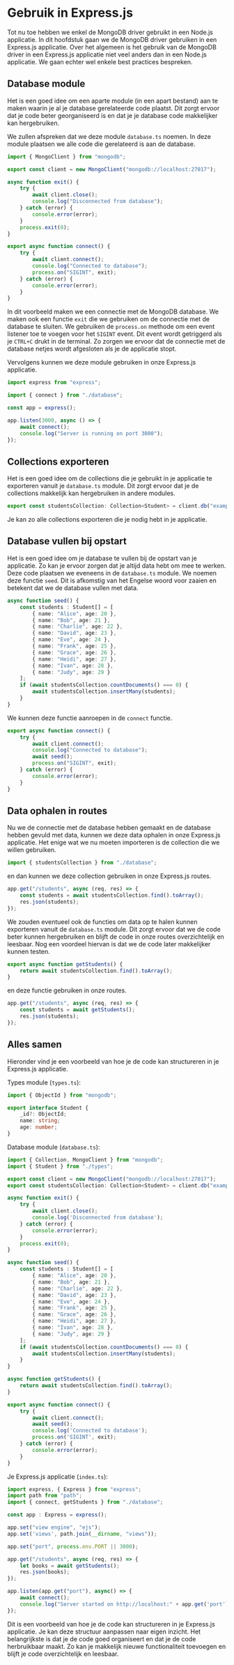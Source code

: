 # Gebruik in Express.js

Tot nu toe hebben we enkel de MongoDB driver gebruikt in een Node.js applicatie. In dit hoofdstuk gaan we de MongoDB driver gebruiken in een Express.js applicatie. Over het algemeen is het gebruik van de MongoDB driver in een Express.js applicatie niet veel anders dan in een Node.js applicatie. We gaan echter wel enkele best practices bespreken.

## Database module

Het is een goed idee om een aparte module (in een apart bestand) aan te maken waarin je al je database gerelateerde code plaatst. Dit zorgt ervoor dat je code beter georganiseerd is en dat je je database code makkelijker kan hergebruiken. 

We zullen afspreken dat we deze module `database.ts` noemen. In deze module plaatsen we alle code die gerelateerd is aan de database. 

```typescript
import { MongoClient } from "mongodb";

export const client = new MongoClient("mongodb://localhost:27017");

async function exit() {
    try {
        await client.close();
        console.log("Disconnected from database");
    } catch (error) {
        console.error(error);
    }
    process.exit(0);
}

export async function connect() {
    try {
        await client.connect();
        console.log("Connected to database");
        process.on("SIGINT", exit);
    } catch (error) {
        console.error(error);
    }
}
```

In dit voorbeeld maken we een connectie met de MongoDB database. We maken ook een functie `exit` die we gebruiken om de connectie met de database te sluiten. We gebruiken de `process.on` methode om een event listener toe te voegen voor het `SIGINT` event. Dit event wordt getriggerd als je `CTRL+C` drukt in de terminal. Zo zorgen we ervoor dat de connectie met de database netjes wordt afgesloten als je de applicatie stopt.

Vervolgens kunnen we deze module gebruiken in onze Express.js applicatie.

```typescript
import express from "express";

import { connect } from "./database";

const app = express();

app.listen(3000, async () => {
    await connect();
    console.log("Server is running on port 3000");
});
```

## Collections exporteren

Het is een goed idee om de collections die je gebruikt in je applicatie te exporteren vanuit je `database.ts` module. Dit zorgt ervoor dat je de collections makkelijk kan hergebruiken in andere modules. 

```typescript
export const studentsCollection: Collection<Student> = client.db("example").collection<Student>("student");
```

Je kan zo alle collections exporteren die je nodig hebt in je applicatie.

## Database vullen bij opstart

Het is een goed idee om je database te vullen bij de opstart van je applicatie. Zo kan je ervoor zorgen dat je altijd data hebt om mee te werken. Deze code plaatsen we eveneens in de `database.ts` module. We noemen deze functie `seed`. Dit is afkomstig van het Engelse woord voor zaaien en betekent dat we de database vullen met data.

```typescript
async function seed() {
    const students : Student[] = [
        { name: "Alice", age: 20 },
        { name: "Bob", age: 21 },
        { name: "Charlie", age: 22 },
        { name: "David", age: 23 },
        { name: "Eve", age: 24 },
        { name: "Frank", age: 25 },
        { name: "Grace", age: 26 },
        { name: "Heidi", age: 27 },
        { name: "Ivan", age: 28 },
        { name: "Judy", age: 29 }
    ];
    if (await studentsCollection.countDocuments() === 0) {
        await studentsCollection.insertMany(students);
    }
}
```

We kunnen deze functie aanroepen in de `connect` functie.

```typescript
export async function connect() {
    try {
        await client.connect();
        console.log("Connected to database");
        await seed();
        process.on("SIGINT", exit);
    } catch (error) {
        console.error(error);
    }
}
```

## Data ophalen in routes

Nu we de connectie met de database hebben gemaakt en de database hebben gevuld met data, kunnen we deze data ophalen in onze Express.js applicatie. Het enige wat we nu moeten importeren is de collection die we willen gebruiken.

```typescript
import { studentsCollection } from "./database";
```

en dan kunnen we deze collection gebruiken in onze Express.js routes.

```typescript
app.get("/students", async (req, res) => {
    const students = await studentsCollection.find().toArray();
    res.json(students);
});
```

We zouden eventueel ook de functies om data op te halen kunnen exporteren vanuit de `database.ts` module. Dit zorgt ervoor dat we de code beter kunnen hergebruiken en blijft de code in onze routes overzichtelijk en leesbaar. Nog een voordeel hiervan is dat we de code later makkelijker kunnen testen.

```typescript
export async function getStudents() {
    return await studentsCollection.find().toArray();
}
```

en deze functie gebruiken in onze routes.

```typescript
app.get("/students", async (req, res) => {
    const students = await getStudents();
    res.json(students);
});
```

## Alles samen

Hieronder vind je een voorbeeld van hoe je de code kan structureren in je Express.js applicatie.

Types module (`types.ts`):

```typescript
import { ObjectId } from "mongodb";

export interface Student {
    _id?: ObjectId;
    name: string;
    age: number;
}
```

Database module (`database.ts`):

```typescript
import { Collection, MongoClient } from "mongodb";
import { Student } from "./types";

export const client = new MongoClient("mongodb://localhost:27017");
export const studentsCollection: Collection<Student> = client.db("example").collection<Student>("student");

async function exit() {
    try {
        await client.close();
        console.log('Disconnected from database');
    } catch (error) {
        console.error(error);
    }
    process.exit(0);
}

async function seed() {
    const students : Student[] = [
        { name: "Alice", age: 20 },
        { name: "Bob", age: 21 },
        { name: "Charlie", age: 22 },
        { name: "David", age: 23 },
        { name: "Eve", age: 24 },
        { name: "Frank", age: 25 },
        { name: "Grace", age: 26 },
        { name: "Heidi", age: 27 },
        { name: "Ivan", age: 28 },
        { name: "Judy", age: 29 }
    ];
    if (await studentsCollection.countDocuments() === 0) {
        await studentsCollection.insertMany(students);
    }
}

async function getStudents() {
    return await studentsCollection.find().toArray();
}

export async function connect() {
    try {
        await client.connect();
        await seed();
        console.log('Connected to database');
        process.on('SIGINT', exit);
    } catch (error) {
        console.error(error);
    }
}
```

Je Express.js applicatie (`index.ts`):

```typescript
import express, { Express } from "express";
import path from "path";
import { connect, getStudents } from "./database";

const app : Express = express();

app.set("view engine", "ejs");
app.set('views', path.join(__dirname, "views"));

app.set("port", process.env.PORT || 3000);

app.get("/students", async (req, res) => {
    let books = await getStudents();
    res.json(books);
});

app.listen(app.get("port"), async() => {
    await connect();
    console.log("Server started on http://localhost:" + app.get('port'));
});
```

Dit is een voorbeeld van hoe je de code kan structureren in je Express.js applicatie. Je kan deze structuur aanpassen naar eigen inzicht. Het belangrijkste is dat je de code goed organiseert en dat je de code herbruikbaar maakt. Zo kan je makkelijk nieuwe functionaliteit toevoegen en blijft je code overzichtelijk en leesbaar. 